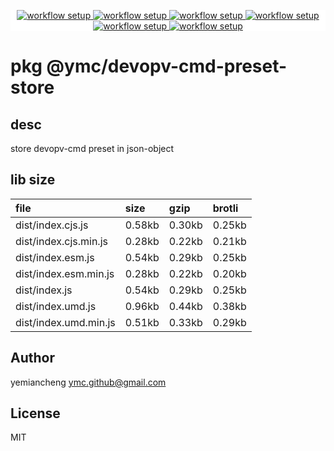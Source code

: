 <p align="center" style="background:white;">
<!-- github workflow stat:s -->
<!-- one line and center  -->
  <a href="https://github.com/YMC-GitHub">
    <img alt="workflow setup" src="https://img.shields.io/static/v1?label=pkg&message=done&color=ff69b4&style=flat-square" />
  </a>
  <a href="https://github.com/YMC-GitHub">
    <img alt="workflow setup" src="https://img.shields.io/static/v1?label=cod&message=done&color=ff69b4&style=flat-square" />
  </a>
    <a href="https://github.com/YMC-GitHub">
    <img alt="workflow setup" src="https://img.shields.io/static/v1?label=dep&message=done&color=ff69b4&style=flat-square" />
  </a>
  <a href="https://github.com/YMC-GitHub">
    <img alt="workflow setup" src="https://img.shields.io/static/v1?label=lin&message=passing&color=ff69b4&style=flat-square" />
  </a>
    <a href="https://github.com/YMC-GitHub">
    <img alt="workflow setup" src="https://img.shields.io/static/v1?label=tes&message=todo&color=ff69b4&style=flat-square" />
  </a>
      <a href="https://github.com/YMC-GitHub">
    <img alt="workflow setup" src="https://img.shields.io/static/v1?label=pro&message=done&color=ff69b4&style=flat-square" />
  </a>


  <!-- https://img.shields.io/badge/<LABEL>-<MESSAGE>-<COLOR> -->
  <!-- https://img.shields.io/static/v1?label=<LABEL>&message=<MESSAGE>&color=<COLOR> -->
<!-- github workflow stat:e -->
</p>

# pkg @ymc/devopv-cmd-preset-store

## desc
store devopv-cmd preset in json-object

## lib size  
file | size | gzip | brotli
:---- | :---- | :---- | :----
dist/index.cjs.js | 0.58kb | 0.30kb | 0.25kb
dist/index.cjs.min.js | 0.28kb | 0.22kb | 0.21kb
dist/index.esm.js | 0.54kb | 0.29kb | 0.25kb
dist/index.esm.min.js | 0.28kb | 0.22kb | 0.20kb
dist/index.js | 0.54kb | 0.29kb | 0.25kb
dist/index.umd.js | 0.96kb | 0.44kb | 0.38kb
dist/index.umd.min.js | 0.51kb | 0.33kb | 0.29kb

## Author
yemiancheng <ymc.github@gmail.com>

## License
MIT